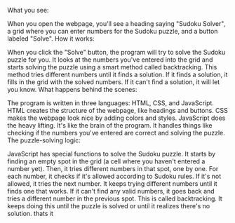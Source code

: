 What you see:

When you open the webpage, you'll see a heading saying "Sudoku Solver", a grid where you can enter numbers for the Sudoku puzzle, and a button labeled "Solve".
How it works:

When you click the "Solve" button, the program will try to solve the Sudoku puzzle for you.
It looks at the numbers you've entered into the grid and starts solving the puzzle using a smart method called backtracking. This method tries different numbers until it finds a solution.
If it finds a solution, it fills in the grid with the solved numbers. If it can't find a solution, it will let you know.
What happens behind the scenes:

The program is written in three languages: HTML, CSS, and JavaScript.
HTML creates the structure of the webpage, like headings and buttons.
CSS makes the webpage look nice by adding colors and styles.
JavaScript does the heavy lifting. It's like the brain of the program. It handles things like checking if the numbers you've entered are correct and solving the puzzle.
The puzzle-solving logic:

JavaScript has special functions to solve the Sudoku puzzle. It starts by finding an empty spot in the grid (a cell where you haven't entered a number yet).
Then, it tries different numbers in that spot, one by one. For each number, it checks if it's allowed according to Sudoku rules. If it's not allowed, it tries the next number.
It keeps trying different numbers until it finds one that works. If it can't find any valid numbers, it goes back and tries a different number in the previous spot. This is called backtracking.
It keeps doing this until the puzzle is solved or until it realizes there's no solution.
thats it

